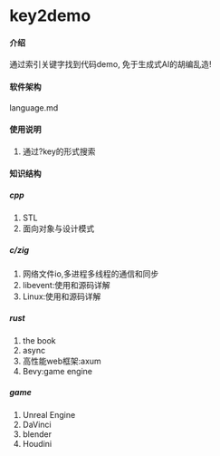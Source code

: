 # key2demo

#### 介绍
通过索引关键字找到代码demo, 免于生成式AI的胡编乱造!

#### 软件架构
language.md

#### 使用说明
1. 通过?key的形式搜索

#### 知识结构
##### cpp
1. STL
2. 面向对象与设计模式

##### c/zig
1. 网络文件io,多进程多线程的通信和同步
2. libevent:使用和源码详解
3. Linux:使用和源码详解

##### rust
1. the book
2. async
3. 高性能web框架:axum
4. Bevy:game engine

##### game
1. Unreal Engine
2. DaVinci
3. blender
4. Houdini
